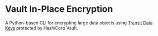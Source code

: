 # Vault In-Place Encryption

A Python-based CLI for encrypting large data objects using
[Transit Data Keys](https://developer.hashicorp.com/vault/tutorials/encryption-as-a-service/eaas-transit#why-would-i-need-the-data-key)
protected by HashiCorp Vault.
